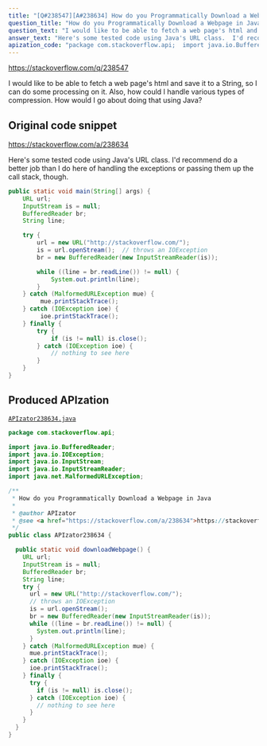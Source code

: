 ```yaml
---
title: "[Q#238547][A#238634] How do you Programmatically Download a Webpage in Java"
question_title: "How do you Programmatically Download a Webpage in Java"
question_text: "I would like to be able to fetch a web page's html and save it to a String, so I can do some processing on it.  Also, how could I handle various types of compression. How would I go about doing that using Java?"
answer_text: "Here's some tested code using Java's URL class.  I'd recommend do a better job than I do here of handling the exceptions or passing them up the call stack, though."
apization_code: "package com.stackoverflow.api;  import java.io.BufferedReader; import java.io.IOException; import java.io.InputStream; import java.io.InputStreamReader; import java.net.MalformedURLException;  /**  * How do you Programmatically Download a Webpage in Java  *  * @author APIzator  * @see <a href=\"https://stackoverflow.com/a/238634\">https://stackoverflow.com/a/238634</a>  */ public class APIzator238634 {    public static void downloadWebpage() {     URL url;     InputStream is = null;     BufferedReader br;     String line;     try {       url = new URL(\"http://stackoverflow.com/\");       // throws an IOException       is = url.openStream();       br = new BufferedReader(new InputStreamReader(is));       while ((line = br.readLine()) != null) {         System.out.println(line);       }     } catch (MalformedURLException mue) {       mue.printStackTrace();     } catch (IOException ioe) {       ioe.printStackTrace();     } finally {       try {         if (is != null) is.close();       } catch (IOException ioe) {         // nothing to see here       }     }   } }"
---
```


https://stackoverflow.com/q/238547

I would like to be able to fetch a web page&#x27;s html and save it to a String, so I can do some processing on it.  Also, how could I handle various types of compression.
How would I go about doing that using Java?



## Original code snippet

https://stackoverflow.com/a/238634

Here&#x27;s some tested code using Java&#x27;s URL class.  I&#x27;d recommend do a better job than I do here of handling the exceptions or passing them up the call stack, though.

```java
public static void main(String[] args) {
    URL url;
    InputStream is = null;
    BufferedReader br;
    String line;

    try {
        url = new URL("http://stackoverflow.com/");
        is = url.openStream();  // throws an IOException
        br = new BufferedReader(new InputStreamReader(is));

        while ((line = br.readLine()) != null) {
            System.out.println(line);
        }
    } catch (MalformedURLException mue) {
         mue.printStackTrace();
    } catch (IOException ioe) {
         ioe.printStackTrace();
    } finally {
        try {
            if (is != null) is.close();
        } catch (IOException ioe) {
            // nothing to see here
        }
    }
}
```

## Produced APIzation

[`APIzator238634.java`](https://github.com/pasqualesalza/apization-temp-data/raw/master/apizations/java/APIzator238634.java)

```java
package com.stackoverflow.api;

import java.io.BufferedReader;
import java.io.IOException;
import java.io.InputStream;
import java.io.InputStreamReader;
import java.net.MalformedURLException;

/**
 * How do you Programmatically Download a Webpage in Java
 *
 * @author APIzator
 * @see <a href="https://stackoverflow.com/a/238634">https://stackoverflow.com/a/238634</a>
 */
public class APIzator238634 {

  public static void downloadWebpage() {
    URL url;
    InputStream is = null;
    BufferedReader br;
    String line;
    try {
      url = new URL("http://stackoverflow.com/");
      // throws an IOException
      is = url.openStream();
      br = new BufferedReader(new InputStreamReader(is));
      while ((line = br.readLine()) != null) {
        System.out.println(line);
      }
    } catch (MalformedURLException mue) {
      mue.printStackTrace();
    } catch (IOException ioe) {
      ioe.printStackTrace();
    } finally {
      try {
        if (is != null) is.close();
      } catch (IOException ioe) {
        // nothing to see here
      }
    }
  }
}

```